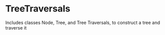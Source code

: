 # TreeTraversals
Includes classes Node, Tree, and Tree Traversals, to construct a tree and traverse it
